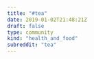 ```yaml
---
title: "#tea"
date: 2019-01-02T21:48:21Z
draft: false
type: community
kind: "health_and_food"
subreddit: "tea"
---
```

